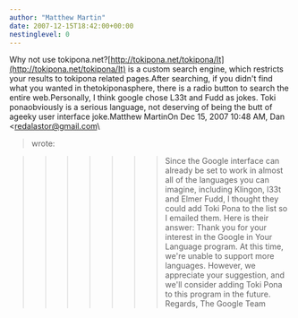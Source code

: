 ```yaml
---
author: "Matthew Martin"
date: 2007-12-15T18:42:00+00:00
nestinglevel: 0
---
```

Why not use tokipona.net?[http://tokipona.net/tokipona/It](http://tokipona.net/tokipona/It) is a custom search engine, which restricts your results to tokipona related pages.After searching, if you didn't find what you wanted in thetokiponasphere, there is a radio button to search the entire web.Personally, I think google chose L33t and Fudd as jokes. Toki ponaobviously is a serious language, not deserving of being the butt of ageeky user interface joke.Matthew MartinOn Dec 15, 2007 10:48 AM, Dan <[redalastor@gmail.com](mailto://redalastor@gmail.com)\
> wrote:

>>>>>>> Since the Google interface can already be set to work in almost all of the
> languages you can imagine, including Klingon, l33t and Elmer Fudd, I thought
> they could add Toki Pona to the list so I emailed them.
>> Here is their answer:
>> Thank you for your interest in the Google in Your Language program. At
> this time, we're unable to support more languages. However, we appreciate
> your suggestion, and we'll consider adding Toki Pona to this program in
> the future.
>> Regards,
> The Google Team